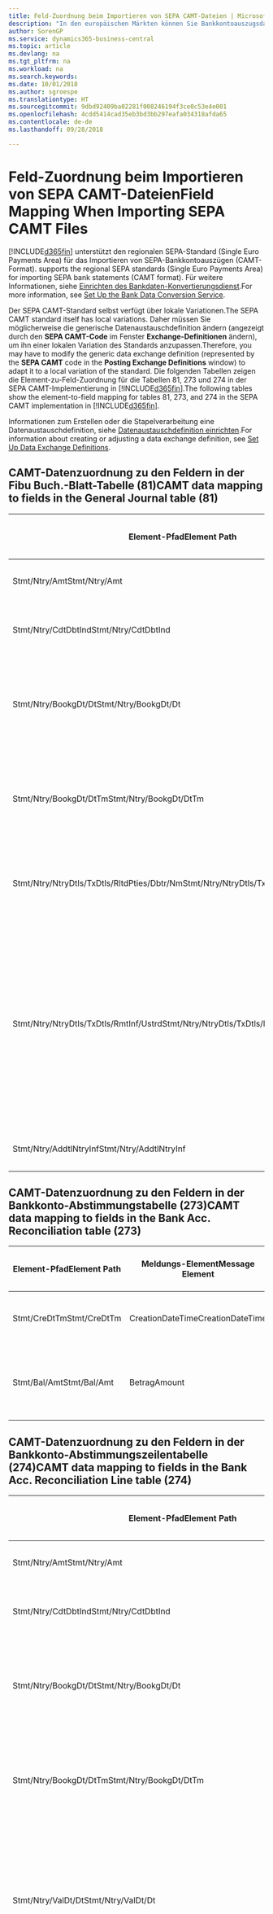 ```yaml
---
title: Feld-Zuordnung beim Importieren von SEPA CAMT-Dateien | Microsoft Docs
description: "In den europäischen Märkten können Sie Bankkontoauszugsdateien in den regionalen SEPA-Standards (einzelner Eurozahlungs-Bereich) importieren."
author: SorenGP
ms.service: dynamics365-business-central
ms.topic: article
ms.devlang: na
ms.tgt_pltfrm: na
ms.workload: na
ms.search.keywords: 
ms.date: 10/01/2018
ms.author: sgroespe
ms.translationtype: HT
ms.sourcegitcommit: 9dbd92409ba02281f008246194f3ce0c53e4e001
ms.openlocfilehash: 4cdd5414cad35eb3bd3bb297eafa034318afda65
ms.contentlocale: de-de
ms.lasthandoff: 09/28/2018

---
```

# <a name="field-mapping-when-importing-sepa-camt-files"></a><span data-ttu-id="06a01-103">Feld-Zuordnung beim Importieren von SEPA CAMT-Dateien</span><span class="sxs-lookup"><span data-stu-id="06a01-103">Field Mapping When Importing SEPA CAMT Files</span></span>
[!INCLUDE[d365fin](includes/d365fin_md.md)] <span data-ttu-id="06a01-104">unterstützt den regionalen SEPA-Standard (Single Euro Payments Area) für das Importieren von SEPA-Bankkontoauszügen (CAMT-Format).</span><span class="sxs-lookup"><span data-stu-id="06a01-104"> supports the regional SEPA standards (Single Euro Payments Area) for importing SEPA bank statements (CAMT format).</span></span> <span data-ttu-id="06a01-105">Für weitere Informationen, siehe [Einrichten des Bankdaten-Konvertierungsdienst](bank-how-setup-bank-data-conversion-service.md).</span><span class="sxs-lookup"><span data-stu-id="06a01-105">For more information, see [Set Up the Bank Data Conversion Service](bank-how-setup-bank-data-conversion-service.md).</span></span>  

 <span data-ttu-id="06a01-106">Der SEPA CAMT-Standard selbst verfügt über lokale Variationen.</span><span class="sxs-lookup"><span data-stu-id="06a01-106">The SEPA CAMT standard itself has local variations.</span></span> <span data-ttu-id="06a01-107">Daher müssen Sie möglicherweise die generische Datenaustauschdefinition ändern (angezeigt durch den **SEPA CAMT-Code** im Fenster **Exchange-Definitionen** ändern), um ihn einer lokalen Variation des Standards anzupassen.</span><span class="sxs-lookup"><span data-stu-id="06a01-107">Therefore, you may have to modify the generic data exchange definition (represented by the **SEPA CAMT** code in the **Posting Exchange Definitions** window) to adapt it to a local variation of the standard.</span></span> <span data-ttu-id="06a01-108">Die folgenden Tabellen zeigen die Element-zu-Feld-Zuordnung für die Tabellen 81, 273 und 274 in der SEPA CAMT-Implementierung in [!INCLUDE[d365fin](includes/d365fin_md.md)].</span><span class="sxs-lookup"><span data-stu-id="06a01-108">The following tables show the element-to-field mapping for tables 81, 273, and 274 in the SEPA CAMT implementation in [!INCLUDE[d365fin](includes/d365fin_md.md)].</span></span>  

 <span data-ttu-id="06a01-109">Informationen zum Erstellen oder die Stapelverarbeitung eine Datenaustauschdefinition, siehe [Datenaustauschdefinition einrichten](across-how-to-set-up-data-exchange-definitions.md).</span><span class="sxs-lookup"><span data-stu-id="06a01-109">For information about creating or adjusting a data exchange definition, see [Set Up Data Exchange Definitions](across-how-to-set-up-data-exchange-definitions.md).</span></span>  

## <a name="camt-data-mapping-to-fields-in-the-general-journal-table-81"></a><span data-ttu-id="06a01-110">CAMT-Datenzuordnung zu den Feldern in der Fibu Buch.-Blatt-Tabelle (81)</span><span class="sxs-lookup"><span data-stu-id="06a01-110">CAMT data mapping to fields in the General Journal table (81)</span></span>  

|<span data-ttu-id="06a01-111">Element-Pfad</span><span class="sxs-lookup"><span data-stu-id="06a01-111">Element Path</span></span>|<span data-ttu-id="06a01-112">Meldungs-Element</span><span class="sxs-lookup"><span data-stu-id="06a01-112">Message Element</span></span>|<span data-ttu-id="06a01-113">Datentyp</span><span class="sxs-lookup"><span data-stu-id="06a01-113">Data Type</span></span>|<span data-ttu-id="06a01-114">Beschreibung</span><span class="sxs-lookup"><span data-stu-id="06a01-114">Description</span></span>|<span data-ttu-id="06a01-115">Kennzeichen mit negativem Zeichen</span><span class="sxs-lookup"><span data-stu-id="06a01-115">Negative-Sign Identifier</span></span>|<span data-ttu-id="06a01-116">Feldnr.</span><span class="sxs-lookup"><span data-stu-id="06a01-116">Field No.</span></span>|<span data-ttu-id="06a01-117">Feldname</span><span class="sxs-lookup"><span data-stu-id="06a01-117">Field Name</span></span>|  
|------------------|---------------------|---------------|-----------------|-------------------------------|---------------|----------------|  
|<span data-ttu-id="06a01-118">Stmt/Ntry/Amt</span><span class="sxs-lookup"><span data-stu-id="06a01-118">Stmt/Ntry/Amt</span></span>|<span data-ttu-id="06a01-119">Betrag</span><span class="sxs-lookup"><span data-stu-id="06a01-119">Amount</span></span>|<span data-ttu-id="06a01-120">Dezimal</span><span class="sxs-lookup"><span data-stu-id="06a01-120">Decimal</span></span>|<span data-ttu-id="06a01-121">Der Geldbetrag im Bargeldposten</span><span class="sxs-lookup"><span data-stu-id="06a01-121">The amount of money in the cash entry</span></span>||<span data-ttu-id="06a01-122">13</span><span class="sxs-lookup"><span data-stu-id="06a01-122">13</span></span>|<span data-ttu-id="06a01-123">Betrag</span><span class="sxs-lookup"><span data-stu-id="06a01-123">Amount</span></span>|  
|<span data-ttu-id="06a01-124">Stmt/Ntry/CdtDbtInd</span><span class="sxs-lookup"><span data-stu-id="06a01-124">Stmt/Ntry/CdtDbtInd</span></span>|<span data-ttu-id="06a01-125">CreditDebitIndicator</span><span class="sxs-lookup"><span data-stu-id="06a01-125">CreditDebitIndicator</span></span>|<span data-ttu-id="06a01-126">Text</span><span class="sxs-lookup"><span data-stu-id="06a01-126">Text</span></span>|<span data-ttu-id="06a01-127">Gibt an, ob der Posten ein Habenbetrag oder ein Sollposten ist</span><span class="sxs-lookup"><span data-stu-id="06a01-127">Indicates whether the entry is a credit or a debit entry</span></span>|<span data-ttu-id="06a01-128">DBIT</span><span class="sxs-lookup"><span data-stu-id="06a01-128">DBIT</span></span>|<span data-ttu-id="06a01-129">13</span><span class="sxs-lookup"><span data-stu-id="06a01-129">13</span></span>|<span data-ttu-id="06a01-130">Betrag</span><span class="sxs-lookup"><span data-stu-id="06a01-130">Amount</span></span>|  
|<span data-ttu-id="06a01-131">Stmt/Ntry/BookgDt/Dt</span><span class="sxs-lookup"><span data-stu-id="06a01-131">Stmt/Ntry/BookgDt/Dt</span></span>|<span data-ttu-id="06a01-132">Datum</span><span class="sxs-lookup"><span data-stu-id="06a01-132">Date</span></span>|<span data-ttu-id="06a01-133">Datum</span><span class="sxs-lookup"><span data-stu-id="06a01-133">Date</span></span>|<span data-ttu-id="06a01-134">Das Datum der Buchung eines Postens auf einem Konto oder in den Büchern des Buchhaltungsservices.</span><span class="sxs-lookup"><span data-stu-id="06a01-134">The date when an entry is posted to an account on the account servicer's books</span></span>||<span data-ttu-id="06a01-135">5</span><span class="sxs-lookup"><span data-stu-id="06a01-135">5</span></span>|<span data-ttu-id="06a01-136">Buchungsdatum</span><span class="sxs-lookup"><span data-stu-id="06a01-136">Posting Date</span></span>|  
|<span data-ttu-id="06a01-137">Stmt/Ntry/BookgDt/DtTm</span><span class="sxs-lookup"><span data-stu-id="06a01-137">Stmt/Ntry/BookgDt/DtTm</span></span>|<span data-ttu-id="06a01-138">DateTime</span><span class="sxs-lookup"><span data-stu-id="06a01-138">DateTime</span></span>|<span data-ttu-id="06a01-139">DateTime</span><span class="sxs-lookup"><span data-stu-id="06a01-139">DateTime</span></span>|<span data-ttu-id="06a01-140">Das Datum und die Uhrzeit der Buchung eines Postens auf einem Konto oder in den Büchern des Buchhaltungsservices.</span><span class="sxs-lookup"><span data-stu-id="06a01-140">The date and time when an entry is posted to an account on the account servicer's books</span></span>||<span data-ttu-id="06a01-141">5</span><span class="sxs-lookup"><span data-stu-id="06a01-141">5</span></span>|<span data-ttu-id="06a01-142">Buchungsdatum</span><span class="sxs-lookup"><span data-stu-id="06a01-142">Posting Date</span></span>|  
|<span data-ttu-id="06a01-143">Stmt/Ntry/NtryDtls/TxDtls/RltdPties/Dbtr/Nm</span><span class="sxs-lookup"><span data-stu-id="06a01-143">Stmt/Ntry/NtryDtls/TxDtls/RltdPties/Dbtr/Nm</span></span>|<span data-ttu-id="06a01-144">Name</span><span class="sxs-lookup"><span data-stu-id="06a01-144">Name</span></span>|<span data-ttu-id="06a01-145">Text</span><span class="sxs-lookup"><span data-stu-id="06a01-145">Text</span></span>|<span data-ttu-id="06a01-146">Der Name der Partei, die einen Geldbetrag an das (wesentlichen) schuldet können</span><span class="sxs-lookup"><span data-stu-id="06a01-146">The name of the party that owes an amount of money to the (ultimate) creditor</span></span>||<span data-ttu-id="06a01-147">1221</span><span class="sxs-lookup"><span data-stu-id="06a01-147">1221</span></span>|<span data-ttu-id="06a01-148">Informationen Zahlender</span><span class="sxs-lookup"><span data-stu-id="06a01-148">Payer Information</span></span>|  
|<span data-ttu-id="06a01-149">Stmt/Ntry/NtryDtls/TxDtls/RmtInf/Ustrd</span><span class="sxs-lookup"><span data-stu-id="06a01-149">Stmt/Ntry/NtryDtls/TxDtls/RmtInf/Ustrd</span></span>|<span data-ttu-id="06a01-150">Unstrukturiert</span><span class="sxs-lookup"><span data-stu-id="06a01-150">Unstructured</span></span>|<span data-ttu-id="06a01-151">Text</span><span class="sxs-lookup"><span data-stu-id="06a01-151">Text</span></span>|<span data-ttu-id="06a01-152">Informationen, die angegeben werden, um Abgleichen/Abstimmung eines Postens mit den Artikeln zu aktivieren, die die Zahlung abgleichen soll, wie etwa Handelsrechnungen in einem Debitorensystem, in unstrukturierter Form.</span><span class="sxs-lookup"><span data-stu-id="06a01-152">Information supplied to enable the matching/reconciliation of an entry with the items that the payment is intended to settle, such as commercial invoices in an accounts-receivable system, in an unstructured form</span></span>||<span data-ttu-id="06a01-153">8</span><span class="sxs-lookup"><span data-stu-id="06a01-153">8</span></span>|<span data-ttu-id="06a01-154">Beschreibung</span><span class="sxs-lookup"><span data-stu-id="06a01-154">Description</span></span>|  
|<span data-ttu-id="06a01-155">Stmt/Ntry/AddtlNtryInf</span><span class="sxs-lookup"><span data-stu-id="06a01-155">Stmt/Ntry/AddtlNtryInf</span></span>|<span data-ttu-id="06a01-156">ZusätzlicheEingabeInformationen</span><span class="sxs-lookup"><span data-stu-id="06a01-156">AdditionalEntryInformation</span></span>|<span data-ttu-id="06a01-157">Text</span><span class="sxs-lookup"><span data-stu-id="06a01-157">Text</span></span>|<span data-ttu-id="06a01-158">Zusätzliche Informationen zu der Eingabe</span><span class="sxs-lookup"><span data-stu-id="06a01-158">Additional information about the entry</span></span>||<span data-ttu-id="06a01-159">1222</span><span class="sxs-lookup"><span data-stu-id="06a01-159">1222</span></span>|<span data-ttu-id="06a01-160">Transaktionsinformationen</span><span class="sxs-lookup"><span data-stu-id="06a01-160">Transaction Information</span></span>|  

## <a name="camt-data-mapping-to-fields-in-the-bank-acc-reconciliation-table-273"></a><span data-ttu-id="06a01-161">CAMT-Datenzuordnung zu den Feldern in der Bankkonto-Abstimmungstabelle (273)</span><span class="sxs-lookup"><span data-stu-id="06a01-161">CAMT data mapping to fields in the Bank Acc. Reconciliation table (273)</span></span>  

|<span data-ttu-id="06a01-162">Element-Pfad</span><span class="sxs-lookup"><span data-stu-id="06a01-162">Element Path</span></span>|<span data-ttu-id="06a01-163">Meldungs-Element</span><span class="sxs-lookup"><span data-stu-id="06a01-163">Message Element</span></span>|<span data-ttu-id="06a01-164">Datentyp</span><span class="sxs-lookup"><span data-stu-id="06a01-164">Data Type</span></span>|<span data-ttu-id="06a01-165">Beschreibung</span><span class="sxs-lookup"><span data-stu-id="06a01-165">Description</span></span>|<span data-ttu-id="06a01-166">Kennzeichen mit negativem Zeichen</span><span class="sxs-lookup"><span data-stu-id="06a01-166">Negative-Sign Identifier</span></span>|<span data-ttu-id="06a01-167">Feldnr.</span><span class="sxs-lookup"><span data-stu-id="06a01-167">Field No.</span></span>|<span data-ttu-id="06a01-168">Feldname</span><span class="sxs-lookup"><span data-stu-id="06a01-168">Field Name</span></span>|  
|------------------|---------------------|---------------|-----------------|-------------------------------|---------------|----------------|  
|<span data-ttu-id="06a01-169">Stmt/CreDtTm</span><span class="sxs-lookup"><span data-stu-id="06a01-169">Stmt/CreDtTm</span></span>|<span data-ttu-id="06a01-170">CreationDateTime</span><span class="sxs-lookup"><span data-stu-id="06a01-170">CreationDateTime</span></span>|<span data-ttu-id="06a01-171">Datum</span><span class="sxs-lookup"><span data-stu-id="06a01-171">Date</span></span>|<span data-ttu-id="06a01-172">Das Datum und die Uhrzeit der Erstellung der Nachricht.</span><span class="sxs-lookup"><span data-stu-id="06a01-172">The date and time when the message was created</span></span>||<span data-ttu-id="06a01-173">3</span><span class="sxs-lookup"><span data-stu-id="06a01-173">3</span></span>|<span data-ttu-id="06a01-174">Auszugsdatum</span><span class="sxs-lookup"><span data-stu-id="06a01-174">Statement Date</span></span>|  
|<span data-ttu-id="06a01-175">Stmt/Bal/Amt</span><span class="sxs-lookup"><span data-stu-id="06a01-175">Stmt/Bal/Amt</span></span>|<span data-ttu-id="06a01-176">Betrag</span><span class="sxs-lookup"><span data-stu-id="06a01-176">Amount</span></span>|<span data-ttu-id="06a01-177">Dezimal</span><span class="sxs-lookup"><span data-stu-id="06a01-177">Decimal</span></span>|<span data-ttu-id="06a01-178">Der Betrag, der aus den Nettobeträgen für alle Soll- und Habenposten resultiert</span><span class="sxs-lookup"><span data-stu-id="06a01-178">The amount resulting from the netted amounts for all debit and credit entries</span></span>||<span data-ttu-id="06a01-179">4</span><span class="sxs-lookup"><span data-stu-id="06a01-179">4</span></span>|<span data-ttu-id="06a01-180">Auszug Schluss-Saldo</span><span class="sxs-lookup"><span data-stu-id="06a01-180">Statement Ending Balance</span></span>|  

## <a name="camt-data-mapping-to-fields-in-the-bank-acc-reconciliation-line-table-274"></a><span data-ttu-id="06a01-181">CAMT-Datenzuordnung zu den Feldern in der Bankkonto-Abstimmungszeilentabelle (274)</span><span class="sxs-lookup"><span data-stu-id="06a01-181">CAMT data mapping to fields in the Bank Acc. Reconciliation Line table (274)</span></span>  

|<span data-ttu-id="06a01-182">Element-Pfad</span><span class="sxs-lookup"><span data-stu-id="06a01-182">Element Path</span></span>|<span data-ttu-id="06a01-183">Meldungs-Element</span><span class="sxs-lookup"><span data-stu-id="06a01-183">Message Element</span></span>|<span data-ttu-id="06a01-184">Datentyp</span><span class="sxs-lookup"><span data-stu-id="06a01-184">Data Type</span></span>|<span data-ttu-id="06a01-185">Beschreibung</span><span class="sxs-lookup"><span data-stu-id="06a01-185">Description</span></span>|<span data-ttu-id="06a01-186">Kennzeichen mit negativem Zeichen</span><span class="sxs-lookup"><span data-stu-id="06a01-186">Negative-Sign Identifier</span></span>|<span data-ttu-id="06a01-187">Feldnr.</span><span class="sxs-lookup"><span data-stu-id="06a01-187">Field No.</span></span>|<span data-ttu-id="06a01-188">Feldname</span><span class="sxs-lookup"><span data-stu-id="06a01-188">Field Name</span></span>|  
|------------------|---------------------|---------------|-----------------|-------------------------------|---------------|----------------|  
|<span data-ttu-id="06a01-189">Stmt/Ntry/Amt</span><span class="sxs-lookup"><span data-stu-id="06a01-189">Stmt/Ntry/Amt</span></span>|<span data-ttu-id="06a01-190">Betrag</span><span class="sxs-lookup"><span data-stu-id="06a01-190">Amount</span></span>|<span data-ttu-id="06a01-191">Dezimal</span><span class="sxs-lookup"><span data-stu-id="06a01-191">Decimal</span></span>|<span data-ttu-id="06a01-192">Der Geldbetrag im Bargeldposten</span><span class="sxs-lookup"><span data-stu-id="06a01-192">The amount of money in the cash entry</span></span>||<span data-ttu-id="06a01-193">7</span><span class="sxs-lookup"><span data-stu-id="06a01-193">7</span></span>|<span data-ttu-id="06a01-194">Auszugsbetrag</span><span class="sxs-lookup"><span data-stu-id="06a01-194">Statement Amount</span></span>|  
|<span data-ttu-id="06a01-195">Stmt/Ntry/CdtDbtInd</span><span class="sxs-lookup"><span data-stu-id="06a01-195">Stmt/Ntry/CdtDbtInd</span></span>|<span data-ttu-id="06a01-196">CreditDebitIndicator</span><span class="sxs-lookup"><span data-stu-id="06a01-196">CreditDebitIndicator</span></span>|<span data-ttu-id="06a01-197">Text</span><span class="sxs-lookup"><span data-stu-id="06a01-197">Text</span></span>|<span data-ttu-id="06a01-198">Gibt an, ob der Posten ein Habenbetrag oder ein Sollposten ist</span><span class="sxs-lookup"><span data-stu-id="06a01-198">Indicates whether the entry is a credit or a debit entry</span></span>|<span data-ttu-id="06a01-199">DBIT</span><span class="sxs-lookup"><span data-stu-id="06a01-199">DBIT</span></span>|<span data-ttu-id="06a01-200">7</span><span class="sxs-lookup"><span data-stu-id="06a01-200">7</span></span>|<span data-ttu-id="06a01-201">Auszugsbetrag</span><span class="sxs-lookup"><span data-stu-id="06a01-201">Statement Amount</span></span>|  
|<span data-ttu-id="06a01-202">Stmt/Ntry/BookgDt/Dt</span><span class="sxs-lookup"><span data-stu-id="06a01-202">Stmt/Ntry/BookgDt/Dt</span></span>|<span data-ttu-id="06a01-203">Datum</span><span class="sxs-lookup"><span data-stu-id="06a01-203">Date</span></span>|<span data-ttu-id="06a01-204">Datum</span><span class="sxs-lookup"><span data-stu-id="06a01-204">Date</span></span>|<span data-ttu-id="06a01-205">Das Datum der Buchung eines Postens auf einem Konto oder in den Büchern des Buchhaltungsservices.</span><span class="sxs-lookup"><span data-stu-id="06a01-205">The date when an entry is posted to an account on the account servicer's books</span></span>||<span data-ttu-id="06a01-206">5</span><span class="sxs-lookup"><span data-stu-id="06a01-206">5</span></span>|<span data-ttu-id="06a01-207">Transaktionsdatum</span><span class="sxs-lookup"><span data-stu-id="06a01-207">Transaction Date</span></span>|  
|<span data-ttu-id="06a01-208">Stmt/Ntry/BookgDt/DtTm</span><span class="sxs-lookup"><span data-stu-id="06a01-208">Stmt/Ntry/BookgDt/DtTm</span></span>|<span data-ttu-id="06a01-209">DateTime</span><span class="sxs-lookup"><span data-stu-id="06a01-209">DateTime</span></span>|<span data-ttu-id="06a01-210">DateTime</span><span class="sxs-lookup"><span data-stu-id="06a01-210">DateTime</span></span>|<span data-ttu-id="06a01-211">Das Datum und die Uhrzeit der Buchung eines Postens auf einem Konto oder in den Büchern des Buchhaltungsservices.</span><span class="sxs-lookup"><span data-stu-id="06a01-211">The date and time when an entry is posted to an account on the account servicer's books</span></span>||<span data-ttu-id="06a01-212">5</span><span class="sxs-lookup"><span data-stu-id="06a01-212">5</span></span>|<span data-ttu-id="06a01-213">Transaktionsdatum</span><span class="sxs-lookup"><span data-stu-id="06a01-213">Transaction Date</span></span>|  
|<span data-ttu-id="06a01-214">Stmt/Ntry/ValDt/Dt</span><span class="sxs-lookup"><span data-stu-id="06a01-214">Stmt/Ntry/ValDt/Dt</span></span>|<span data-ttu-id="06a01-215">Datum</span><span class="sxs-lookup"><span data-stu-id="06a01-215">Date</span></span>|<span data-ttu-id="06a01-216">Datum</span><span class="sxs-lookup"><span data-stu-id="06a01-216">Date</span></span>|<span data-ttu-id="06a01-217">Das Datum, an dem Anlagen für den Kontobesitzer im Falle eines Habenpostens verfügbar sind oder oder im Falle eines Sollpostens nicht mehr verfügbar sind.</span><span class="sxs-lookup"><span data-stu-id="06a01-217">The date when assets become available to the account owner in case of a credit entry, or cease to be available to the account owner in case of a debit entry</span></span>||<span data-ttu-id="06a01-218">12</span><span class="sxs-lookup"><span data-stu-id="06a01-218">12</span></span>|<span data-ttu-id="06a01-219">Valutadatum</span><span class="sxs-lookup"><span data-stu-id="06a01-219">Value Date</span></span>|  
|<span data-ttu-id="06a01-220">Stmt/Ntry/ValDt/DtTm</span><span class="sxs-lookup"><span data-stu-id="06a01-220">Stmt/Ntry/ValDt/DtTm</span></span>|<span data-ttu-id="06a01-221">DateTime</span><span class="sxs-lookup"><span data-stu-id="06a01-221">DateTime</span></span>|<span data-ttu-id="06a01-222">DateTime</span><span class="sxs-lookup"><span data-stu-id="06a01-222">DateTime</span></span>|<span data-ttu-id="06a01-223">Das Datum und die Uhrzeit, wenn Anlagen für den Kontobesitzer im Falle eines Habenpostens verfügbar sind oder oder im Falle eines Sollpostens nicht mehr verfügbar sind.</span><span class="sxs-lookup"><span data-stu-id="06a01-223">The date and time when assets become available to the account owner in case of a credit entry, or cease to be available to the account owner in case of a debit entry</span></span>||<span data-ttu-id="06a01-224">12</span><span class="sxs-lookup"><span data-stu-id="06a01-224">12</span></span>|<span data-ttu-id="06a01-225">Valutadatum</span><span class="sxs-lookup"><span data-stu-id="06a01-225">Value Date</span></span>|  
|<span data-ttu-id="06a01-226">Stmt/Ntry/NtryDtls/TxDtls/RltdPties/Dbtr/Nm</span><span class="sxs-lookup"><span data-stu-id="06a01-226">Stmt/Ntry/NtryDtls/TxDtls/RltdPties/Dbtr/Nm</span></span>|<span data-ttu-id="06a01-227">Name</span><span class="sxs-lookup"><span data-stu-id="06a01-227">Name</span></span>|<span data-ttu-id="06a01-228">Text</span><span class="sxs-lookup"><span data-stu-id="06a01-228">Text</span></span>|<span data-ttu-id="06a01-229">Der Name der Partei, die einen Geldbetrag an das (wesentlichen) schuldet können</span><span class="sxs-lookup"><span data-stu-id="06a01-229">The name of the party that owes an amount of money to the (ultimate) creditor</span></span>||<span data-ttu-id="06a01-230">15</span><span class="sxs-lookup"><span data-stu-id="06a01-230">15</span></span>|<span data-ttu-id="06a01-231">Informationen Zahlender</span><span class="sxs-lookup"><span data-stu-id="06a01-231">Payer Information</span></span>|  
|<span data-ttu-id="06a01-232">Stmt/Ntry/NtryDtls/TxDtls/RmtInf/Ustrd</span><span class="sxs-lookup"><span data-stu-id="06a01-232">Stmt/Ntry/NtryDtls/TxDtls/RmtInf/Ustrd</span></span>|<span data-ttu-id="06a01-233">Unstrukturiert</span><span class="sxs-lookup"><span data-stu-id="06a01-233">Unstructured</span></span>|<span data-ttu-id="06a01-234">Text</span><span class="sxs-lookup"><span data-stu-id="06a01-234">Text</span></span>|<span data-ttu-id="06a01-235">Informationen, die angegeben werden, um Abgleichen/Abstimmung eines Postens mit den Artikeln zu aktivieren, die die Zahlung abgleichen soll, wie etwa Handelsrechnungen in einem Debitorensystem, in unstrukturierter Form.</span><span class="sxs-lookup"><span data-stu-id="06a01-235">Information supplied to enable the matching/reconciliation of an entry with the items that the payment is intended to settle, such as commercial invoices in an accounts-receivable system, in an unstructured form</span></span>||<span data-ttu-id="06a01-236">6</span><span class="sxs-lookup"><span data-stu-id="06a01-236">6</span></span>|<span data-ttu-id="06a01-237">Beschreibung</span><span class="sxs-lookup"><span data-stu-id="06a01-237">Description</span></span>|  
|<span data-ttu-id="06a01-238">Stmt/Ntry/AddtlNtryInf</span><span class="sxs-lookup"><span data-stu-id="06a01-238">Stmt/Ntry/AddtlNtryInf</span></span>|<span data-ttu-id="06a01-239">ZusätzlicheEingabeInformationen</span><span class="sxs-lookup"><span data-stu-id="06a01-239">AdditionalEntryInformation</span></span>|<span data-ttu-id="06a01-240">Text</span><span class="sxs-lookup"><span data-stu-id="06a01-240">Text</span></span>|<span data-ttu-id="06a01-241">Zusätzliche Informationen zu der Eingabe</span><span class="sxs-lookup"><span data-stu-id="06a01-241">Additional information about the entry</span></span>||<span data-ttu-id="06a01-242">16</span><span class="sxs-lookup"><span data-stu-id="06a01-242">16</span></span>|<span data-ttu-id="06a01-243">Transaktionsinformationen</span><span class="sxs-lookup"><span data-stu-id="06a01-243">Transaction Information</span></span>|  

 <span data-ttu-id="06a01-244">Elemente im **Ntry**-Knoten, die in [!INCLUDE[d365fin](includes/d365fin_md.md)] importiert, aber nicht mit einem Feld verknüpft werden, werden in der **Exch.Spaltendefinition buchen**-Tabelle gespeichert.</span><span class="sxs-lookup"><span data-stu-id="06a01-244">Elements in the **Ntry** node that are imported into [!INCLUDE[d365fin](includes/d365fin_md.md)] but not mapped to any fields are stored in the **Posting Exch. Column Def** table.</span></span> <span data-ttu-id="06a01-245">Benutzer können diese Elemente **Zahlungsabstimmungsbuch.-Blatt**, **Zahlungsausgleich** und **Bankkonto Abstimmen** Fenstern anzeigen, indem sie die **Details zur Bankauszugsposition** Aktion auswählen.</span><span class="sxs-lookup"><span data-stu-id="06a01-245">Users can view these elements from the **Payment Reconciliation Journal**, **Payment Application**, and **Bank Acc. Reconciliation** windows by choosing the **Bank Statement Line Details** action.</span></span> <span data-ttu-id="06a01-246">Weitere Informationen finden Sie unter [Abstimmen von Zahlungen mithilfe der automatischen Anwendung](receivables-how-reconcile-payments-auto-application.md).</span><span class="sxs-lookup"><span data-stu-id="06a01-246">For more information, see [Reconcile Payments Using Automatic Application](receivables-how-reconcile-payments-auto-application.md).</span></span>  
## <a name="see-also"></a><span data-ttu-id="06a01-247">Siehe auch</span><span class="sxs-lookup"><span data-stu-id="06a01-247">See Also</span></span>  
[<span data-ttu-id="06a01-248">Einrichten eines Datenaustauschs</span><span class="sxs-lookup"><span data-stu-id="06a01-248">Setting Up Data Exchange</span></span>](across-set-up-data-exchange.md)  
[<span data-ttu-id="06a01-249">Daten elektronisch austauschen</span><span class="sxs-lookup"><span data-stu-id="06a01-249">Exchanging Data Electronically</span></span>](across-data-exchange.md)  
<span data-ttu-id="06a01-250">[Einrichten des Bankdaten-Konvertierungsdienst](bank-how-setup-bank-data-conversion-service.md) </span><span class="sxs-lookup"><span data-stu-id="06a01-250">[Set Up the Bank Data Conversion Service](bank-how-setup-bank-data-conversion-service.md) </span></span>  
[<span data-ttu-id="06a01-251">Verwenden von XML-Schemata zur Vorbereitung der Datenaustauschdefinitionen</span><span class="sxs-lookup"><span data-stu-id="06a01-251">Use XML Schemas to Prepare Data Exchange Definitions</span></span>](across-how-to-use-xml-schemas-to-prepare-data-exchange-definitions.md)  
[<span data-ttu-id="06a01-252">Abstimmen von Zahlungen mithilfe der automatischen Anwendung</span><span class="sxs-lookup"><span data-stu-id="06a01-252">Reconcile Payments Using Automatic Application</span></span>](receivables-how-reconcile-payments-auto-application.md)  

